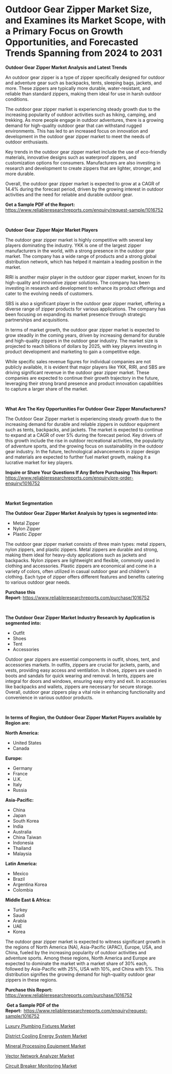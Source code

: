 <p><h1>Outdoor Gear Zipper Market Size, and Examines its Market Scope, with a Primary Focus on Growth Opportunities, and Forecasted Trends Spanning from 2024 to 2031</h1></p><p><strong>Outdoor Gear Zipper Market Analysis and Latest Trends</strong></p>
<p><p>An outdoor gear zipper is a type of zipper specifically designed for outdoor and adventure gear such as backpacks, tents, sleeping bags, jackets, and more. These zippers are typically more durable, water-resistant, and reliable than standard zippers, making them ideal for use in harsh outdoor conditions.</p><p>The outdoor gear zipper market is experiencing steady growth due to the increasing popularity of outdoor activities such as hiking, camping, and trekking. As more people engage in outdoor adventures, there is a growing demand for high-quality outdoor gear that can withstand rugged environments. This has led to an increased focus on innovation and development in the outdoor gear zipper market to meet the needs of outdoor enthusiasts.</p><p>Key trends in the outdoor gear zipper market include the use of eco-friendly materials, innovative designs such as waterproof zippers, and customization options for consumers. Manufacturers are also investing in research and development to create zippers that are lighter, stronger, and more durable.</p><p>Overall, the outdoor gear zipper market is expected to grow at a CAGR of 14.4% during the forecast period, driven by the growing interest in outdoor activities and the need for reliable and durable outdoor gear.</p></p>
<p><strong>Get a Sample PDF of the Report:&nbsp;</strong> <a href="https://www.reliableresearchreports.com/enquiry/request-sample/1016752">https://www.reliableresearchreports.com/enquiry/request-sample/1016752</a></p>
<p>&nbsp;</p>
<p><strong>Outdoor Gear Zipper Major Market Players</strong></p>
<p><p>The outdoor gear zipper market is highly competitive with several key players dominating the industry. YKK is one of the largest zipper manufacturers in the world, with a strong presence in the outdoor gear market. The company has a wide range of products and a strong global distribution network, which has helped it maintain a leading position in the market.</p><p>RIRI is another major player in the outdoor gear zipper market, known for its high-quality and innovative zipper solutions. The company has been investing in research and development to enhance its product offerings and cater to the evolving needs of customers.</p><p>SBS is also a significant player in the outdoor gear zipper market, offering a diverse range of zipper products for various applications. The company has been focusing on expanding its market presence through strategic partnerships and acquisitions.</p><p>In terms of market growth, the outdoor gear zipper market is expected to grow steadily in the coming years, driven by increasing demand for durable and high-quality zippers in the outdoor gear industry. The market size is projected to reach billions of dollars by 2025, with key players investing in product development and marketing to gain a competitive edge.</p><p>While specific sales revenue figures for individual companies are not publicly available, it is evident that major players like YKK, RIRI, and SBS are driving significant revenue in the outdoor gear zipper market. These companies are expected to continue their growth trajectory in the future, leveraging their strong brand presence and product innovation capabilities to capture a larger share of the market.</p></p>
<p>&nbsp;</p>
<p><strong>What Are The Key Opportunities For Outdoor Gear Zipper Manufacturers?</strong></p>
<p><p>The Outdoor Gear Zipper market is experiencing steady growth due to the increasing demand for durable and reliable zippers in outdoor equipment such as tents, backpacks, and jackets. The market is expected to continue to expand at a CAGR of over 5% during the forecast period. Key drivers of this growth include the rise in outdoor recreational activities, the popularity of adventure sports, and the growing focus on sustainability in the outdoor gear industry. In the future, technological advancements in zipper design and materials are expected to further fuel market growth, making it a lucrative market for key players.</p></p>
<p><strong>Inquire or Share Your Questions If Any Before Purchasing This Report:</strong> <a href="https://www.reliableresearchreports.com/enquiry/pre-order-enquiry/1016752">https://www.reliableresearchreports.com/enquiry/pre-order-enquiry/1016752</a></p>
<p>&nbsp;</p>
<p><strong>Market Segmentation</strong></p>
<p><strong>The Outdoor Gear Zipper Market Analysis by types is segmented into:</strong></p>
<p><ul><li>Metal Zipper</li><li>Nylon Zipper</li><li>Plastic Zipper</li></ul></p>
<p><p>The outdoor gear zipper market consists of three main types: metal zippers, nylon zippers, and plastic zippers. Metal zippers are durable and strong, making them ideal for heavy-duty applications such as jackets and backpacks. Nylon zippers are lightweight and flexible, commonly used in clothing and accessories. Plastic zippers are economical and come in a variety of colors, often utilized in casual outdoor gear and children's clothing. Each type of zipper offers different features and benefits catering to various outdoor gear needs.</p></p>
<p><strong>Purchase this Report:&nbsp;</strong><a href="https://www.reliableresearchreports.com/purchase/1016752">https://www.reliableresearchreports.com/purchase/1016752</a></p>
<p>&nbsp;</p>
<p><strong>The Outdoor Gear Zipper Market Industry Research by Application is segmented into:</strong></p>
<p><ul><li>Outfit</li><li>Shoes</li><li>Tent</li><li>Accessories</li></ul></p>
<p><p>Outdoor gear zippers are essential components in outfit, shoes, tent, and accessories markets. In outfits, zippers are crucial for jackets, pants, and vests, providing easy access and ventilation. In shoes, zippers are used in boots and sandals for quick wearing and removal. In tents, zippers are integral for doors and windows, ensuring easy entry and exit. In accessories like backpacks and wallets, zippers are necessary for secure storage. Overall, outdoor gear zippers play a vital role in enhancing functionality and convenience in various outdoor products.</p></p>
<p>&nbsp;</p>
<p><strong>In terms of Region, the Outdoor Gear Zipper Market Players available by Region are:</strong></p>
<p>
    <p> <strong> North America: </strong>
        <ul>
            <li>United States</li>
            <li>Canada</li>
        </ul>
        </p> 
    <p> <strong> Europe: </strong>
        <ul>
            <li>Germany</li>
            <li>France</li>
            <li>U.K.</li>
            <li>Italy</li>
            <li>Russia</li>
        </ul>
        </p> 
    <p> <strong> Asia-Pacific: </strong>
        <ul>
            <li>China</li>
            <li>Japan</li>
            <li>South Korea</li>
            <li>India</li>
            <li>Australia</li>
            <li>China Taiwan</li>
            <li>Indonesia</li>
            <li>Thailand</li>
            <li>Malaysia</li>
        </ul>
        </p> 
    <p> <strong> Latin America: </strong>
        <ul>
            <li>Mexico</li>
            <li>Brazil</li>
            <li>Argentina Korea</li>
            <li>Colombia</li>
        </ul>
        </p> 
    <p> <strong> Middle East & Africa: </strong>
        <ul>
            <li>Turkey</li>
            <li>Saudi</li>
            <li>Arabia</li>
            <li>UAE</li>
            <li>Korea</li>
        </ul>
    </p>
    </p>
<p><p>The outdoor gear zipper market is expected to witness significant growth in the regions of North America (NA), Asia-Pacific (APAC), Europe, USA, and China, fueled by the increasing popularity of outdoor activities and adventure sports. Among these regions, North America and Europe are expected to dominate the market with a market share of 30% each, followed by Asia-Pacific with 25%, USA with 10%, and China with 5%. This distribution signifies the growing demand for high-quality outdoor gear zippers in these regions.</p></p>
<p><strong>Purchase this Report: </strong><a href="https://www.reliableresearchreports.com/purchase/1016752">https://www.reliableresearchreports.com/purchase/1016752</a></p>
<p>&nbsp;<strong>Get a Sample PDF of the Report:&nbsp;&nbsp;</strong><a href="https://www.reliableresearchreports.com/enquiry/request-sample/1016752">https://www.reliableresearchreports.com/enquiry/request-sample/1016752</a></p>
<p><strong></strong></p>
<p><p><a href="https://medium.com/@brayanborer_28299/luxury-plumbing-fixtures-market-share-evolution-and-market-growth-trends-2024-2031-bbacd36d8e64">Luxury Plumbing Fixtures Market</a></p><p><a href="https://medium.com/@brayanborer_28299/district-cooling-energy-system-market-trends-and-market-analysis-forecasted-for-period-2024-2031-88c52858c5e0">District Cooling Energy System Market</a></p><p><a href="https://medium.com/@brayanborer_28299/mineral-processing-equipment-market-report-reveals-the-latest-trends-and-growth-opportunities-of-6eff189f9ddf">Mineral Processing Equipment Market</a></p><p><a href="https://medium.com/@brayanborer_28299/vector-network-analyzer-market-comprehensive-assessment-by-type-application-and-geography-d98a1a5aa1c3">Vector Network Analyzer Market</a></p><p><a href="https://medium.com/@brayanborer_28299/circuit-breaker-monitoring-nbsp-market-focuses-on-market-share-size-and-projected-forecast-till-6de1c58ce667">Circuit Breaker Monitoring Market</a></p></p>